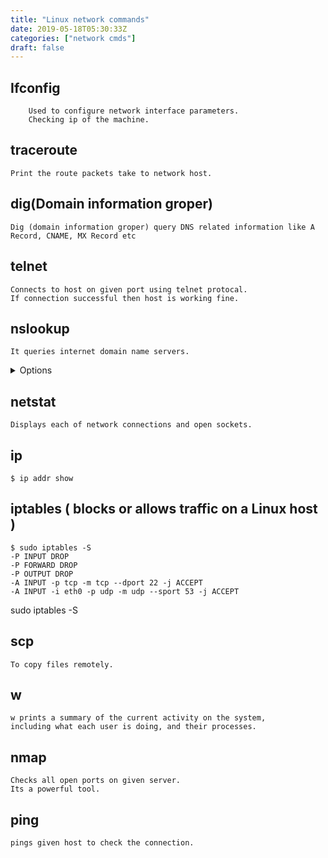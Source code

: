 ```yaml
---
title: "Linux network commands"
date: 2019-05-18T05:30:33Z
categories: ["network cmds"]
draft: false
---
```


## Ifconfig
``` language
    Used to configure network interface parameters. 
    Checking ip of the machine.
```
    
## traceroute
``` language
Print the route packets take to network host.
```

## dig(Domain information groper)
``` language
Dig (domain information groper) query DNS related information like A Record, CNAME, MX Record etc
```

## telnet
``` language
Connects to host on given port using telnet protocal. 
If connection successful then host is working fine.
```

## nslookup
``` language
It queries internet domain name servers.
```
<details><summary>Options</summary>
<p>

    > use with -r option to display route table information.

</P>
</details>

## netstat
``` language
Displays each of network connections and open sockets.
```

## ip
``` language
$ ip addr show 
```

## iptables ( blocks or allows traffic on a Linux host )
``` language
$ sudo iptables -S
-P INPUT DROP
-P FORWARD DROP
-P OUTPUT DROP
-A INPUT -p tcp -m tcp --dport 22 -j ACCEPT
-A INPUT -i eth0 -p udp -m udp --sport 53 -j ACCEPT
```
sudo iptables -S

## scp
``` language
To copy files remotely.
```

## w
``` language
w prints a summary of the current activity on the system, 
including what each user is doing, and their processes.
```

## nmap
``` language
Checks all open ports on given server.
Its a powerful tool.
```

## ping
``` language
pings given host to check the connection.
```
